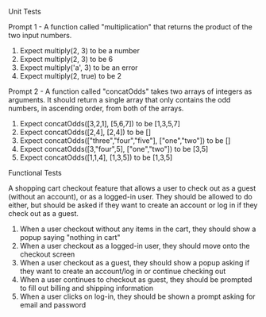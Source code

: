 Unit Tests 

Prompt 1 - A function called "multiplication" that returns the product of the two input numbers.

1. Expect multiply(2, 3) to be a number
2. Expect multiply(2, 3) to be 6
3. Expect multiply('a', 3) to be an error
4. Expect multiply(2, true) to be 2

Prompt 2 - A function called "concatOdds" takes two arrays of integers as arguments. It should return a single array that only contains the odd numbers, in ascending order, from both of the arrays. 

1. Expect concatOdds([3,2,1], [5,6,7]) to be [1,3,5,7]
2. Expect concatOdds([2,4], [2,4]) to be []
3. Expect concatOdds(["three","four","five"], ["one","two"]) to be []
4. Expect concatOdds([3,"four",5], ["one","two"]) to be [3,5]
5. Expect concatOdds([1,1,4], [1,3,5]) to be [1,3,5]


Functional Tests

A shopping cart checkout feature that allows a user to check out as a guest (without an account), or as a logged-in user. They should be allowed to do either, but should be asked if they want to create an account or log in if they check out as a guest. 

1. When a user checkout without any items in the cart, they should show a popup saying "nothing in cart"
2. When a user checkout as a logged-in user, they should move onto the checkout screen
3. When a user checkout as a guest, they should show a popup asking if they want to create an account/log in or continue checking out
4. When a user continues to checkout as guest, they should be prompted to fill out billing and shipping information
5. When a user clicks on log-in, they should be shown a prompt asking for email and password
